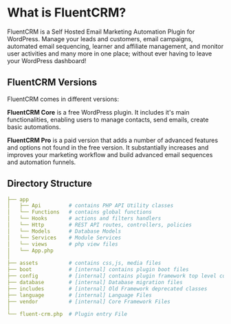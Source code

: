 # What is FluentCRM?

<Badge type="tip" vertical="top" text="FluentCRM Core" /> <Badge type="warning" vertical="top" text="Basic" />

FluentCRM is a Self Hosted Email Marketing Automation Plugin for WordPress. Manage your leads and customers, email campaigns, automated email sequencing, learner and affiliate management, and monitor user activities and many more in one place; without ever having to leave your WordPress dashboard!

## FluentCRM Versions

FluentCRM comes in different versions:

**FluentCRM Core** is a free WordPress plugin. It includes it's main functionalities, enabling users to manage contacts, send emails, create basic automations.

**FluentCRM Pro** is a paid version that adds a number of advanced features and options not found in the free version. It substantially increases and improves your marketing workflow and build advanced email sequences and automation funnels.

## Directory Structure

```yaml
├── app
│   ├── Api         # contains PHP API Utility classes
│   └── Functions   # contains global functions
│   └── Hooks       # actions and filters handlers
│   └── Http        # REST API routes, controllers, policies
│   └── Models      # Database Models
│   └── Services    # Module Services
│   └── views       # php view files
│   └── App.php
│
├── assets          # contains css,js, media files
├── boot            # [internal] contains plugin boot files
├── config          # [internal] contains plugin framework top level config
├── database        # [internal] Database migration files
├── includes        # [internal] Old Framework deprecated classes
├── language        # [internal] Language Files
├── vendor          # [internal] Core Framework Files
│
└── fluent-crm.php  # Plugin entry File
```

